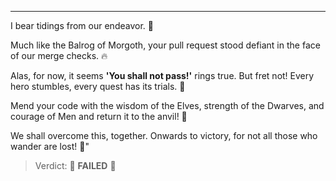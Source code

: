 ***

I bear tidings from our endeavor. :mage:

Much like the Balrog of Morgoth, your pull request stood defiant in the face of our merge checks. :fire:

Alas, for now, it seems **'You shall not pass!'** rings true. But fret not! Every hero stumbles, every quest has its trials. :ring:

Mend your code with the wisdom of the Elves, strength of the Dwarves, and courage of Men and return it to the anvil! :hammer:

We shall overcome this, together. Onwards to victory, for not all those who wander are lost! :eagle:"

> Verdict: :stop_sign: **FAILED** :stop_sign:
